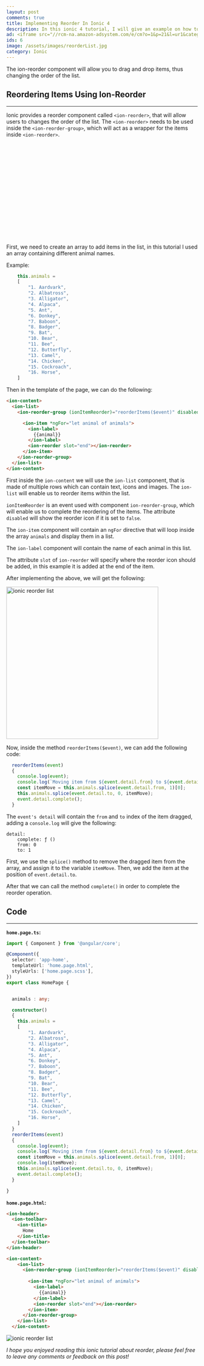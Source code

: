 ```yaml
---
layout: post
comments: true
title: Implementing Reorder In Ionic 4
description: In this ionic 4 tutorial, I will give an example on how to use the reorder component which allows you to drag an item to change the order of the list.
ad: <iframe src="//rcm-na.amazon-adsystem.com/e/cm?o=1&p=21&l=ur1&category=software&banner=1V4A7TA0GRTFAGEXJ002&f=ifr&linkID=4da9da0fc8ce3eef7763093e0629cc3f&t=petercoding20-20&tracking_id=petercoding20-20" width="125" height="125" scrolling="no" border="0" marginwidth="0" style="border:none;" frameborder="0"></iframe>
ids: 6
image: /assets/images/reorderList.jpg
category: Ionic
---
```


<p class="message"> 
The ion-reorder component will allow you to drag and drop items, thus changing the order of the list.
</p>

## Reordering Items Using Ion-Reorder
---

Ionic provides a reorder component called `<ion-reorder>`, that will allow users to changes the order of the list. The `<ion-reorder>` needs to be used inside the `<ion-reorder-group>`, which will act as a wrapper for the items inside `<ion-reorder>`.
<style>
  .example_responsive { width: 300px; height: 250px; }
</style>
<script async src="https://pagead2.googlesyndication.com/pagead/js/adsbygoogle.js"></script>
<!-- inside posts -->
<ins class="adsbygoogle example_responsive"
     style="display:block"
     data-ad-client="ca-pub-8689548599050263"
     data-ad-slot="2590272657"
     data-ad-format="auto"
     data-full-width-responsive="true"></ins>
<script>
     (adsbygoogle = window.adsbygoogle || []).push({});
</script>
First, we need to create an array to add items in the list, in this tutorial I used an array containing different animal names.

Example:

```typescript
    this.animals =
    [
        "1. Aardvark",
        "2. Albatross",
        "3. Alligator",
        "4. Alpaca",
        "5. Ant",
        "6. Donkey",
        "7. Baboon",
        "8. Badger",
        "9. Bat",
        "10. Bear",
        "11. Bee",
        "12. Butterfly",
        "13. Camel",
        "14. Chicken",
        "15. Cockroach",
        "16. Horse",
    ]
  ```

  Then in the template of the page, we can do the following:

  ```html
  <ion-content>
    <ion-list>
      <ion-reorder-group (ionItemReorder)="reorderItems($event)" disabled="false">
  
        <ion-item *ngFor="let animal of animals">
          <ion-label>
            {{animal}}
          </ion-label>
          <ion-reorder slot="end"></ion-reorder>
        </ion-item>
      </ion-reorder-group>
    </ion-list>
  </ion-content>
  ```

First inside the `ion-content` we will use the `ion-list` component, that is made of multiple rows which can contain text, icons and images. The `ion-list` will enable us to reorder items within the list.

`ionItemReorder` is an event used with component `ion-reorder-group`, which will enable us to complete the reordering of the items. The attribute `disabled` will show the reorder icon if it is set to `false`.

The `ion-item` component will contain an `ngFor` directive that will loop inside the array `animals` and display them in a list.

The `ion-label` component will contain the name of each animal in this list.

The attribute `slot` of `ion-reorder` will specify where the reorder icon should be added, in this example it is added at the end of the item.

After implementing the above, we will get the following:

<img data-src="/assets/images/reorderList.jpg" data-sizes="auto" src="/assets/images/reorderList.jpg" alt="ionic reorder list" width="400" class="lazy-loading" data-srcset="/assets/images/reorderList.jpg 300w,
    /assets/images/reorderList.jpg 600w,
    /assets/images/reorderList.jpg 900w">

Now, inside the method `reorderItems($event)`, we can add the following code:

```typescript
  reorderItems(event)
  {
    console.log(event);
    console.log(`Moving item from ${event.detail.from} to ${event.detail.to}`);
    const itemMove = this.animals.splice(event.detail.from, 1)[0];
    this.animals.splice(event.detail.to, 0, itemMove);
    event.detail.complete();
  }
```

The `event's detail` will contain the `from` and `to` index of the item dragged, adding a `console.log` will give the following:

```
detail:
    complete: ƒ ()
    from: 0
    to: 1
```

First, we use the `splice()` method to remove the dragged item from the array, and assign it to the variable `itemMove`. Then, we add the item at the position of `event.detail.to`.

After that we can call the method `complete()` in order to complete the reorder operation.


## Code
----

 **`home.page.ts`:**

```typescript
import { Component } from '@angular/core';

@Component({
  selector: 'app-home',
  templateUrl: 'home.page.html',
  styleUrls: ['home.page.scss'],
})
export class HomePage {


  animals : any;

  constructor()
  {
    this.animals =
    [
        "1. Aardvark",
        "2. Albatross",
        "3. Alligator",
        "4. Alpaca",
        "5. Ant",
        "6. Donkey",
        "7. Baboon",
        "8. Badger",
        "9. Bat",
        "10. Bear",
        "11. Bee",
        "12. Butterfly",
        "13. Camel",
        "14. Chicken",
        "15. Cockroach",
        "16. Horse",
    ]
  }
  reorderItems(event)
  {
    console.log(event);
    console.log(`Moving item from ${event.detail.from} to ${event.detail.to}`);
    const itemMove = this.animals.splice(event.detail.from, 1)[0];
    console.log(itemMove);
    this.animals.splice(event.detail.to, 0, itemMove);
    event.detail.complete();
  }

}
```

**`home.page.html`:**

```html
<ion-header>
  <ion-toolbar>
    <ion-title>
      Home
    </ion-title>
  </ion-toolbar>
</ion-header>

<ion-content>
    <ion-list>
      <ion-reorder-group (ionItemReorder)="reorderItems($event)" disabled="false">
  
        <ion-item *ngFor="let animal of animals">
          <ion-label>
            {{animal}}
          </ion-label>
          <ion-reorder slot="end"></ion-reorder>
        </ion-item>
      </ion-reorder-group>
    </ion-list>
  </ion-content>
```

<img src="/assets/images/gif/reorderList.gif" data-sizes="auto" data-src="/assets/images/gif/reorderList.gif" alt="ionic reorder list" class="lazy-loading" data-srcset="/assets/images/gif/reorderList.gif 300w,
    /assets/images/gif/reorderList.gif 600w,
    /assets/images/gif/reorderList.gif 900w">


*I hope you enjoyed reading this ionic tutorial about reorder, please feel free to leave any comments or feedback on this post!*